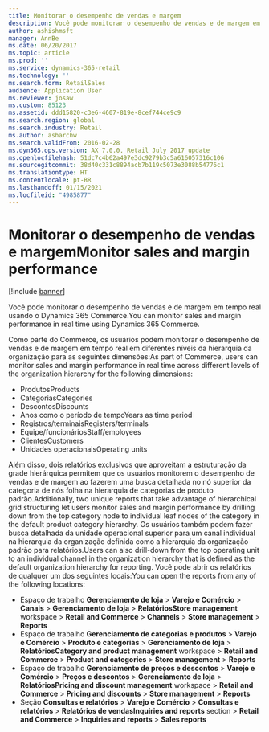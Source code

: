 ```yaml
---
title: Monitorar o desempenho de vendas e margem
description: Você pode monitorar o desempenho de vendas e de margem em tempo real usando o Dynamics 365 Commerce.
author: ashishmsft
manager: AnnBe
ms.date: 06/20/2017
ms.topic: article
ms.prod: ''
ms.service: dynamics-365-retail
ms.technology: ''
ms.search.form: RetailSales
audience: Application User
ms.reviewer: josaw
ms.custom: 85123
ms.assetid: ddd15820-c3e6-4607-819e-8cef744ce9c9
ms.search.region: global
ms.search.industry: Retail
ms.author: asharchw
ms.search.validFrom: 2016-02-28
ms.dyn365.ops.version: AX 7.0.0, Retail July 2017 update
ms.openlocfilehash: 51dc7c4b62a497e3dc9279b3c5a616057316c106
ms.sourcegitcommit: 38d40c331c8894acb7b119c5073e3088b54776c1
ms.translationtype: HT
ms.contentlocale: pt-BR
ms.lasthandoff: 01/15/2021
ms.locfileid: "4985877"
---
```

# <a name="monitor-sales-and-margin-performance"></a><span data-ttu-id="b8a67-103">Monitorar o desempenho de vendas e margem</span><span class="sxs-lookup"><span data-stu-id="b8a67-103">Monitor sales and margin performance</span></span>

[!include [banner](includes/banner.md)]

<span data-ttu-id="b8a67-104">Você pode monitorar o desempenho de vendas e de margem em tempo real usando o Dynamics 365 Commerce.</span><span class="sxs-lookup"><span data-stu-id="b8a67-104">You can monitor sales and margin performance in real time using Dynamics 365 Commerce.</span></span>

<span data-ttu-id="b8a67-105">Como parte do Commerce, os usuários podem monitorar o desempenho de vendas e de margem em tempo real em diferentes níveis da hierarquia da organização para as seguintes dimensões:</span><span class="sxs-lookup"><span data-stu-id="b8a67-105">As part of Commerce, users can monitor sales and margin performance in real time across different levels of the organization hierarchy for the following dimensions:</span></span>

- <span data-ttu-id="b8a67-106">Produtos</span><span class="sxs-lookup"><span data-stu-id="b8a67-106">Products</span></span>
- <span data-ttu-id="b8a67-107">Categorias</span><span class="sxs-lookup"><span data-stu-id="b8a67-107">Categories</span></span>
- <span data-ttu-id="b8a67-108">Descontos</span><span class="sxs-lookup"><span data-stu-id="b8a67-108">Discounts</span></span>
- <span data-ttu-id="b8a67-109">Anos como o período de tempo</span><span class="sxs-lookup"><span data-stu-id="b8a67-109">Years as time period</span></span>
- <span data-ttu-id="b8a67-110">Registros/terminais</span><span class="sxs-lookup"><span data-stu-id="b8a67-110">Registers/terminals</span></span>
- <span data-ttu-id="b8a67-111">Equipe/funcionários</span><span class="sxs-lookup"><span data-stu-id="b8a67-111">Staff/employees</span></span>
- <span data-ttu-id="b8a67-112">Clientes</span><span class="sxs-lookup"><span data-stu-id="b8a67-112">Customers</span></span>
- <span data-ttu-id="b8a67-113">Unidades operacionais</span><span class="sxs-lookup"><span data-stu-id="b8a67-113">Operating units</span></span>

<span data-ttu-id="b8a67-114">Além disso, dois relatórios exclusivos que aproveitam a estruturação da grade hierárquica permitem que os usuários monitorem o desempenho de vendas e de margem ao fazerem uma busca detalhada no nó superior da categoria de nós folha na hierarquia de categorias de produto padrão.</span><span class="sxs-lookup"><span data-stu-id="b8a67-114">Additionally, two unique reports that take advantage of hierarchical grid structuring let users monitor sales and margin performance by drilling down from the top category node to individual leaf nodes of the category in the default product category hierarchy.</span></span> <span data-ttu-id="b8a67-115">Os usuários também podem fazer busca detalhada da unidade operacional superior para um canal individual na hierarquia da organização definida como a hierarquia da organização padrão para relatórios.</span><span class="sxs-lookup"><span data-stu-id="b8a67-115">Users can also drill-down from the top operating unit to an individual channel in the organization hierarchy that is defined as the default organization hierarchy for reporting.</span></span> <span data-ttu-id="b8a67-116">Você pode abrir os relatórios de qualquer um dos seguintes locais:</span><span class="sxs-lookup"><span data-stu-id="b8a67-116">You can open the reports from any of the following locations:</span></span>

- <span data-ttu-id="b8a67-117">Espaço de trabalho **Gerenciamento de loja** &gt; **Varejo e Comércio** &gt; **Canais** &gt; **Gerenciamento de loja** &gt; **Relatórios**</span><span class="sxs-lookup"><span data-stu-id="b8a67-117">**Store management** workspace &gt; **Retail and Commerce** &gt; **Channels** &gt; **Store management** &gt; **Reports**</span></span>
- <span data-ttu-id="b8a67-118">Espaço de trabalho **Gerenciamento de categorias e produtos** &gt; **Varejo e Comércio** &gt; **Produto e categorias** &gt; **Gerenciamento de loja** &gt; **Relatórios**</span><span class="sxs-lookup"><span data-stu-id="b8a67-118">**Category and product management** workspace &gt; **Retail and Commerce** &gt; **Product and categories** &gt; **Store management** &gt; **Reports**</span></span>
- <span data-ttu-id="b8a67-119">Espaço de trabalho **Gerenciamento de preços e descontos** &gt; **Varejo e Comércio** &gt; **Preços e descontos** &gt; **Gerenciamento de loja** &gt; **Relatórios**</span><span class="sxs-lookup"><span data-stu-id="b8a67-119">**Pricing and discount management** workspace &gt; **Retail and Commerce** &gt; **Pricing and discounts** &gt; **Store management** &gt; **Reports**</span></span>
- <span data-ttu-id="b8a67-120">Seção **Consultas e relatórios** &gt; **Varejo e Comércio** &gt; **Consultas e relatórios** &gt; **Relatórios de vendas**</span><span class="sxs-lookup"><span data-stu-id="b8a67-120">**Inquiries and reports** section &gt; **Retail and Commerce** &gt; **Inquiries and reports** &gt; **Sales reports**</span></span>
